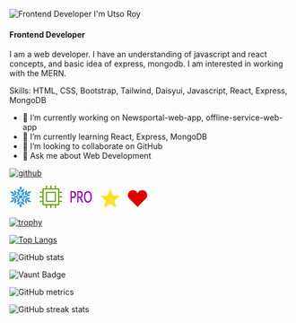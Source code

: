 ![Frontend Developer](https://arturssmirnovs.github.io/github-profile-readme-generator/images/banner.png)
I'm Utso Roy
#### Frontend Developer


I am a web developer. I have an understanding of javascript and react concepts, and basic idea of express, mongodb. I am interested in working with the MERN.

Skills: HTML, CSS, Bootstrap, Tailwind, Daisyui, Javascript, React, Express, MongoDB

- 🔭 I’m currently working on Newsportal-web-app, offline-service-web-app 
- 🌱 I’m currently learning React, Express, MongoDB 
- 👯 I’m looking to collaborate on GitHub 
- 💬 Ask me about Web Development 


[<img src='https://cdn.jsdelivr.net/npm/simple-icons@3.0.1/icons/github.svg' alt='github' height='40'>](https://github.com/nirobutso140)  

<a href='https://archiveprogram.github.com/'><img src='https://raw.githubusercontent.com/acervenky/animated-github-badges/master/assets/acbadge.gif' width='40' height='40'></a> <a href='https://docs.github.com/en/developers'><img src='https://raw.githubusercontent.com/acervenky/animated-github-badges/master/assets/devbadge.gif' width='40' height='40'></a> <a href='https://github.com/pricing'><img src='https://raw.githubusercontent.com/acervenky/animated-github-badges/master/assets/pro.gif' width='40' height='40'></a> <a href='https://stars.github.com/'><img src='https://raw.githubusercontent.com/acervenky/animated-github-badges/master/assets/starbadge.gif' width='35' height='35'></a> <a href='https://docs.github.com/en/github/supporting-the-open-source-community-with-github-sponsors'><img src='https://raw.githubusercontent.com/acervenky/animated-github-badges/master/assets/sponsorbadge.gif' width='35' height='35'></a> 

[![trophy](https://github-profile-trophy.vercel.app/?username=nirobutso140)](https://github.com/ryo-ma/github-profile-trophy)

[![Top Langs](https://github-readme-stats.vercel.app/api/top-langs/?username=nirobutso140)](https://github.com/anuraghazra/github-readme-stats)

![GitHub stats](https://github-readme-stats.vercel.app/api?username=nirobutso140&show_icons=true&count_private=true)  

![Vaunt Badge](https://api.vaunt.dev/v1/github/entities/nirobutso140/contributions?format=svg&private=true)  

![GitHub metrics](https://metrics.lecoq.io/nirobutso140)  

![GitHub streak stats](https://streak-stats.demolab.com/?user=nirobutso140)  



